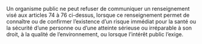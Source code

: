 Un organisme public ne peut refuser de communiquer un renseignement visé aux articles 74 à 76 ci-dessus, lorsque ce renseignement permet de connaître ou de confirmer l’existence d’un risque immédiat pour la santé ou la sécurité d’une personne ou d’une atteinte sérieuse ou irréparable à son droit, à la qualité de l’environnement, ou lorsque l’intérêt public l’exige.